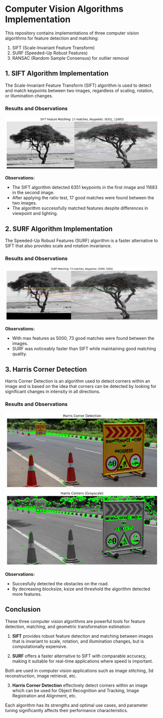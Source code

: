 # Computer Vision Algorithms Implementation

This repository contains implementations of three computer vision algorithms for feature detection and matching:

1. SIFT (Scale-Invariant Feature Transform)
2. SURF (Speeded-Up Robust Features)
3. RANSAC (Random Sample Consensus) for outlier removal

## 1. SIFT Algorithm Implementation

The Scale-Invariant Feature Transform (SIFT) algorithm is used to detect and match keypoints between two images, regardless of scaling, rotation, or illumination changes.

### Results and Observations

![SIFT Results](Result/sift.png)

**Observations:**
- The SIFT algorithm detected 6351 keypoints in the first image and 11683 in the second image.
- After applying the ratio test, 17 good matches were found between the two images.
- The algorithm successfully matched features despite differences in viewpoint and lighting.

## 2. SURF Algorithm Implementation

The Speeded-Up Robust Features (SURF) algorithm is a faster alternative to SIFT that also provides scale and rotation invariance.

### Results and Observations

![SURF Results](Result/surf.png)

**Observations:**
- With max features as 5000, 73 good matches were found between the images.
- SURF was noticeably faster than SIFT while maintaining good matching quality.

## 3. Harris Corner Detection
Harris Corner Detection is an algorithm used to detect corners within an image and is based on the idea that corners can be detected by looking for significant changes in intensity in all directions.

### Results and Observations

![Harris corner Results](Result/harris1.png)
![Harris corner Results](Result/harris2.png)

**Observations:**
- Succesfully detected the obstacles on the road.
- By decreasing blocksize, ksize and threshold the algorithm detected more features.

## Conclusion

These three computer vision algorithms are powerful tools for feature detection, matching, and geometric transformation estimation:

1. **SIFT** provides robust feature detection and matching between images that is invariant to scale, rotation, and illumination changes, but is computationally expensive.

2. **SURF** offers a faster alternative to SIFT with comparable accuracy, making it suitable for real-time applications where speed is important.

Both are used in computer vision applications such as image stitching, 3d reconstruction, image retrieval, etc.

3. **Harris Corner Detection** effectively detect corners within an image which can be used for Object Recognition and Tracking, Image Registration and Alignment, etc.

Each algorithm has its strengths and optimal use cases, and parameter tuning significantly affects their performance characteristics.
